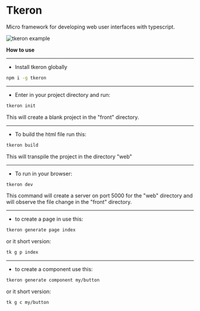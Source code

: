 # Tkeron

Micro framework for developing web user interfaces with typescript.

![tkeron example](./assets/tkeron_example.gif)

**How to use**


---
- Install tkeron globally

```bash
npm i -g tkeron
```

---
- Enter in your project directory and run:

```bash
tkeron init
```

This will create a blank project in the "front" directory.

---
- To build the html file run this:

```bash
tkeron build
```

This will transpile the project in the directory "web"

---
- To run in your browser:

```bash
tkeron dev
```

This command will create a server on port 5000 for the "web" directory and will observe the file change in the "front" directory.

---
- to create a page in use this:

```bash
tkeron generate page index
```
or it short version: 

```bash
tk g p index
```

---
- to create a component use this:

```bash
tkeron generate component my/button
```
or it short version: 

```bash
tk g c my/button
```


